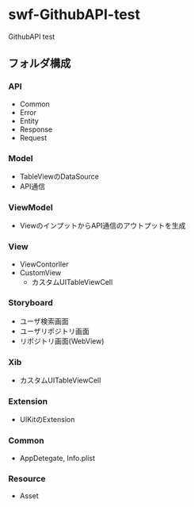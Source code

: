 # swf-GithubAPI-test
GithubAPI test  

## フォルダ構成
### API
- Common  
- Error  
- Entity  
- Response  
- Request  
### Model
- TableViewのDataSource  
- API通信  
### ViewModel
- ViewのインプットからAPI通信のアウトプットを生成  
### View
- ViewContorller
- CustomView
  - カスタムUITableViewCell  
### Storyboard
- ユーザ検索画面  
- ユーザリポジトリ画面  
- リポジトリ画面(WebView)  
### Xib
- カスタムUITableViewCell  
### Extension
- UIKitのExtension  
### Common
- AppDetegate, Info.plist  
### Resource
- Asset  
